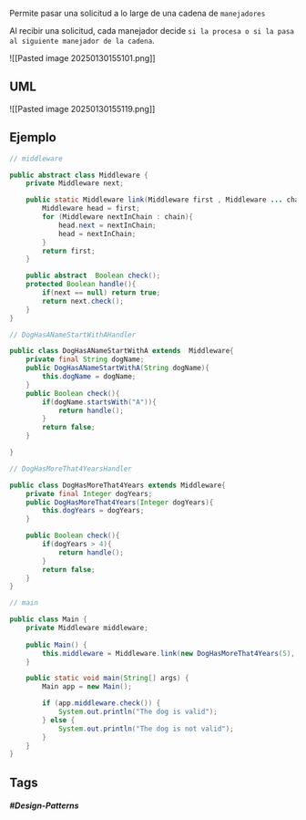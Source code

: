 Permite pasar una solicitud a lo large de una cadena de `manejadores`

Al recibir una solicitud, cada manejador decide `si la procesa o si la pasa al siguiente manejador de la cadena`.

![[Pasted image 20250130155101.png]]

## UML

![[Pasted image 20250130155119.png]]

## Ejemplo

```java
// middleware

public abstract class Middleware {
    private Middleware next;

    public static Middleware link(Middleware first , Middleware ... chain){
        Middleware head = first;
        for (Middleware nextInChain : chain){
            head.next = nextInChain;
            head = nextInChain;
        }
        return first;
    }

    public abstract  Boolean check();
    protected Boolean handle(){
        if(next == null) return true;
        return next.check();
    }
}
```

```java
// DogHasANameStartWithAHandler

public class DogHasANameStartWithA extends  Middleware{
    private final String dogName;
    public DogHasANameStartWithA(String dogName){
        this.dogName = dogName;
    }
    public Boolean check(){
        if(dogName.startsWith("A")){
            return handle();
        }
        return false;
    }

}
```

```java
// DogHasMoreThat4YearsHandler

public class DogHasMoreThat4Years extends Middleware{
    private final Integer dogYears;
    public DogHasMoreThat4Years(Integer dogYears){
        this.dogYears = dogYears;
    }

    public Boolean check(){
        if(dogYears > 4){
            return handle();
        }
        return false;
    }
}
```

```java
// main

public class Main {
    private Middleware middleware;
    
    public Main() {
        this.middleware = Middleware.link(new DogHasMoreThat4Years(5), new DogHasANameStartWithA("A"));
    }

    public static void main(String[] args) {
        Main app = new Main();

        if (app.middleware.check()) {
            System.out.println("The dog is valid");
        } else {
            System.out.println("The dog is not valid");
        }
    }
}
```
## Tags

##### #Design-Patterns